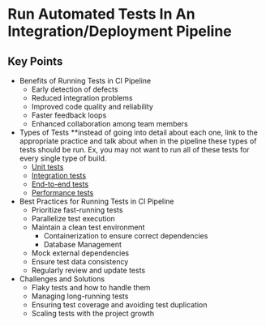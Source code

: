 # Run Automated Tests In An Integration/Deployment Pipeline

## Key Points

* Benefits of Running Tests in CI Pipeline
    * Early detection of defects
    * Reduced integration problems
    * Improved code quality and reliability
    * Faster feedback loops
    * Enhanced collaboration among team members
* Types of Tests **instead of going into detail about each one, link to the appropriate practice and talk about when in the pipeline these types of tests should be run. Ex, you may not want to run all of these tests for every single type of build.
    * [Unit tests](/practices/implement-unit-tests.md)
    * [Integration tests](/practices/implement-integration-tests.md)
    * [End-to-end tests](/practices/implement-end-to-end-tests.md)
    * [Performance tests](/practices/implement-performance-tests.md)
* Best Practices for Running Tests in CI Pipeline
    * Prioritize fast-running tests
    * Parallelize test execution
    * Maintain a clean test environment
        * Containerization to ensure correct dependencies
        * Database Management
    * Mock external dependencies
    * Ensure test data consistency
    * Regularly review and update tests
* Challenges and Solutions
    * Flaky tests and how to handle them
    * Managing long-running tests
    * Ensuring test coverage and avoiding test duplication
    * Scaling tests with the project growth


<!-- TODO
## Supporting Capabilities

### [Database Change Management](/capabilities/database-change-management.md)

It's important to have a clean test environment.... etc etc etc
            * Running migrations
            * Transaction Rollback to undo changes done my tests

### [Test Data Management](/capabilities/test-data-management.md)
It's important to have a clean test environment.... etc etc etc
            * Database seeding
            * Database Snapshots
-->